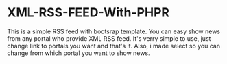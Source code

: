 # XML-RSS-FEED-With-PHPR
This is a simple RSS feed with bootsrap template. You can easy show news from any portal who provide XML RSS feed. It's verry simple to use, just change link to portals you want and that's it. Also, i made select so you can change from which portal you want to show news.
